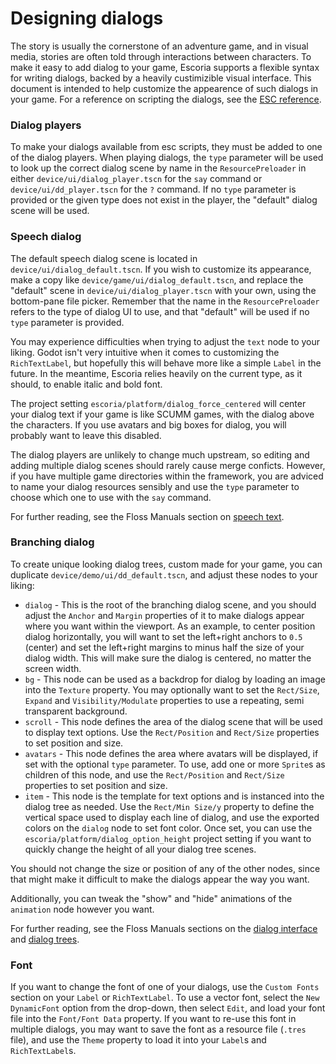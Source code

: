 # Designing dialogs

The story is usually the cornerstone of an adventure game, and in visual media, stories are often told through interactions between characters. To make it easy to add dialog to your game, Escoria supports a flexible syntax for writing dialogs, backed by a heavily custimizible visual interface. This document is intended to help customize the appearence of such dialogs in your game. For a reference on scripting the dialogs, see the [ESC reference](esc_reference.md).

### Dialog players

To make your dialogs available from esc scripts, they must be added to one of the dialog players. When playing dialogs, the `type` parameter will be used to look up the correct dialog scene by name in the `ResourcePreloader` in either `device/ui/dialog_player.tscn` for the `say` command or `device/ui/dd_player.tscn` for the `?` command. If no `type` parameter is provided or the given type does not exist in the player, the "default" dialog scene will be used.

### Speech dialog

The default speech dialog scene is located in `device/ui/dialog_default.tscn`. If you wish to customize its appearance, make a copy like `device/game/ui/dialog_default.tscn`, and replace the "default" scene in `device/ui/dialog_player.tscn` with your own, using the bottom-pane file picker. Remember that the name in the `ResourcePreloader` refers to the type of dialog UI to use, and that "default" will be used if no `type` parameter is provided.

You may experience difficulties when trying to adjust the `text` node to your liking. Godot isn't very intuitive when it comes to customizing the `RichTextLabel`, but hopefully this will behave more like a simple `Label` in the future. In the meantime, Escoria relies heavily on the current type, as it should, to enable italic and bold font.

The project setting `escoria/platform/dialog_force_centered` will center your dialog text if your game is like SCUMM games, with the dialog above the characters. If you use avatars and big boxes for dialog, you will probably want to leave this disabled.

The dialog players are unlikely to change much upstream, so editing and adding multiple dialog scenes should rarely cause merge conficts. However, if you have multiple game directories within the framework, you are adviced to name your dialog resources sensibly and use the `type` parameter to choose which one to use with the `say` command.

For further reading, see the Floss Manuals section on [speech text](https://fr.flossmanuals.net/creating-point-and-click-games-with-escoria/dialog-text/).

### Branching dialog

To create unique looking dialog trees, custom made for your game, you can duplicate `device/demo/ui/dd_default.tscn`, and adjust these nodes to your liking:

- `dialog` - This is the root of the branching dialog scene, and you should adjust the `Anchor` and `Margin` properties of it to make dialogs appear where you want within the viewport. As an example, to center position dialog horizontally, you will want to set the left+right anchors to `0.5` (center) and set the left+right margins to minus half the size of your dialog width. This will make sure the dialog is centered, no matter the screen width.
- `bg` - This node can be used as a backdrop for dialog by loading an image into the `Texture` property. You may optionally want to set the `Rect/Size`, `Expand` and  `Visibility/Modulate` properties to use a repeating, semi transparent background.
- `scroll` - This node defines the area of the dialog scene that will be used to display text options. Use the `Rect/Position` and `Rect/Size` properties to set position and size.
- `avatars` - This node defines the area where avatars will be displayed, if set with the optional `type` parameter. To use, add one or more `Sprite`s as children of this node, and use the `Rect/Position` and `Rect/Size` properties to set position and size.
- `item` - This node is the template for text options and is instanced into the dialog tree as needed. Use the `Rect/Min Size/y` property to define the vertical space used to display each line of dialog, and use the exported colors on the `dialog` node to set font color. Once set, you can use the `escoria/platform/dialog_option_height` project setting if you want to quickly change the height of all your dialog tree scenes.

You should not change the size or position of any of the other nodes, since that might make it difficult to make the dialogs appear the way you want.

Additionally, you can tweak the "show" and "hide" animations of the `animation` node however you want. 

For further reading, see the Floss Manuals sections on the [dialog interface](https://fr.flossmanuals.net/creating-point-and-click-games-with-escoria/how-to-polish-the-game/) and [dialog trees](https://fr.flossmanuals.net/creating-point-and-click-games-with-escoria/dialog-trees/).

### Font

If you want to change the font of one of your dialogs, use the `Custom Fonts` section on your `Label` or `RichTextLabel`. To use a vector font, select the `New DynamicFont` option from the drop-down, then select `Edit`, and load your font file into the `Font/Font Data` property. If you want to re-use this font in multiple dialogs, you may want to save the font as a resource file (`.tres` file), and use the `Theme` property to load it into your `Label`s and `RichTextLabel`s.
